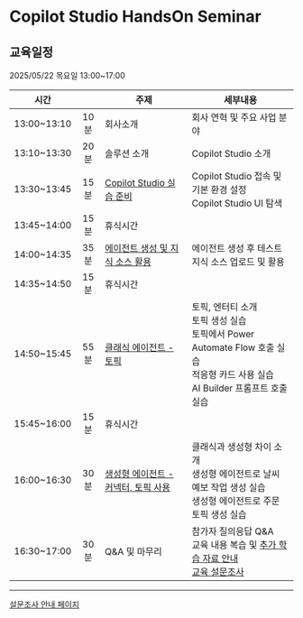 # Copilot Studio HandsOn Seminar

## 교육일정
2025/05/22 목요일 13:00~17:00

|시간||주제|세부내용|
|--|:--:|--|--|
|13:00~13:10|10분|회사소개|회사 연혁 및 주요 사업 분야|
|13:10~13:30|20분|솔루션 소개|Copilot Studio 소개|
|13:30~13:45|15분|[Copilot Studio 실습 준비](https://github.com/FDX-edu/CopilotStudio_Halfday/blob/main/Lab01/Lab01_01.md)|Copilot Studio 접속 및 기본 환경 설정</br>Copilot Studio UI 탐색|
|13:45~14:00|15분|휴식시간||
|14:00~14:35|35분|[에이전트 생성 및 지식 소스 활용](https://github.com/FDX-edu/CopilotStudio_Halfday/blob/main/Lab02/Lab02_01.md)|에이전트 생성 후 테스트</br>지식 소스 업로드 및 활용|
|14:35~14:50|15분|휴식시간||
|14:50~15:45|55분|[클래식 에이전트 - 토픽](https://github.com/FDX-edu/CopilotStudio_Halfday/blob/main/Lab03/Lab03_01.md)|토픽, 엔터티 소개</br>토픽 생성 실습</br>토픽에서 Power Automate Flow 호출 실습</br>적응형 카드 사용 실습</br>AI Builder 프롬프트 호출 실습|
|15:45~16:00|15분|휴식시간||
|16:00~16:30|30분|[생성형 에이전트 - 커넥터, 토픽 사용](https://github.com/FDX-edu/CopilotStudio_Halfday/blob/main/Lab04/Lab04_01.md)|클래식과 생성형 차이 소개</br>생성형 에이전트로 날씨 예보 작업 생성 실습</br>생성형 에이전트로 주문 토픽 생성 실습|
|16:30~17:00|30분|Q&A 및 마무리|참가자 질의응답 Q&A</br>교육 내용 복습 및 [추가 학습 자료 안내](https://github.com/FDX-edu/CopilotStudio_Halfday/blob/main/%EC%B6%94%EA%B0%80%EC%9E%90%EB%A3%8C/%EC%B6%94%EA%B0%80%20%EC%9E%90%EB%A3%8C.md)</br>[교육 설문조사](https://rpakr.com/feed3)|

---

[설문조사 안내 페이지](https://rpakr.com/교육완료3)
